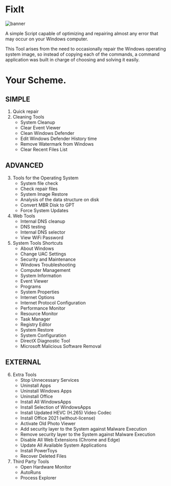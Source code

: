 # FixIt
![banner](https://user-images.githubusercontent.com/57842821/209219699-82159c0b-37a2-4084-ba1f-cb823b010013.png)

 A simple Script capable of optimizing and repairing almost any error that may occur on your Windows computer.
 
 This Tool arises from the need to occasionally repair the Windows operating system image, so instead of copying each of the commands, a command application was built in charge of choosing and solving it easily.

# Your Scheme.
## SIMPLE
1.  Quick repair
2.  Cleaning Tools
    - System Cleanup
    - Clear Event Viewer
    - Clean Windows Defender
    - Edit Windows Defender History time
    - Remove Watermark from Windows
    - Clear Recent Files List
## ADVANCED
3.  Tools for the Operating System 
    - System file check
    - Check repair files
    - System Image Restore
    - Analysis of the data structure on disk
    - Convert MBR Disk to GPT
    - Force System Updates
4.  Web Tools
    - Internal DNS cleanup
    - DNS testing
    - Internal DNS selector
    - View WiFi Password
5.  System Tools Shortcuts
    - About Windows
    - Change UAC Settings
    - Security and Maintenance
    - Windows Troubleshooting
    - Computer Management
    - System Information
    - Event Viewer
    - Programs
    - System Properties
    - Internet Options
    - Internet Protocol Configuration
    - Performance Monitor
    - Resource Monitor
    - Task Manager
    - Registry Editor
    - System Restore
    - System Configuration
    - DirectX Diagnostic Tool
    - Microsoft Malicious Software Removal
## EXTERNAL
6.  Extra Tools
    - Stop Unnecessary Services
    - Uninstall Apps
    - Uninstall Windows Apps
    - Uninstall Office
    - Install All WindowsApps
    - Install Selection of WindowsApps
    - Install Updated HEVC (H.265) Video Codec
    - Install Office 2021 (without-license)
    - Activate Old Photo Viewer
    - Add security layer to the System against Malware Execution
    - Remove security layer to the System against Malware Execution
    - Disable All Web Extensions (Chrome and Edge)
    - Update All Available System Applications
    - Install PowerToys
    - Recover Deleted Files
7.  Third Party Tools
    - Open Hardware Monitor
    - AutoRuns
    - Process Explorer

